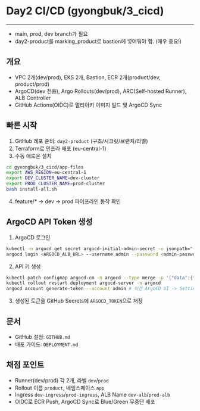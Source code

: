 # Day2 CI/CD (gyongbuk/3_cicd)
---
- main, prod, dev branch가 필요
- day2-product를 marking_product로 bastion에 넣어둬야 함. (매우 중요!)
## 개요
- VPC 2개(dev/prod), EKS 2개, Bastion, ECR 2개(product/dev, product/prod)
- ArgoCD(dev 전용), Argo Rollouts(dev/prod), ARC(Self-hosted Runner), ALB Controller
- GitHub Actions(OIDC)로 멀티아키 이미지 빌드 및 ArgoCD Sync

## 빠른 시작
1) GitHub 레포 준비: `day2-product` (구조/시크릿/브랜치/라벨)
2) Terraform로 인프라 배포 (eu-central-1)
3) 수동 애드온 설치
```bash
cd gyeongbuk/3_cicd/app-files
export AWS_REGION=eu-central-1
export DEV_CLUSTER_NAME=dev-cluster
export PROD_CLUSTER_NAME=prod-cluster
bash install-all.sh
```
4) feature/* → dev → prod 파이프라인 동작 확인

## ArgoCD API Token 생성
1. ArgoCD 로그인
```bash
kubectl -n argocd get secret argocd-initial-admin-secret -o jsonpath="{.data.password}" | base64 -d
argocd login <ARGOCD_ALB_URL> --username admin --password <admin-password> --insecure
```

2. API 키 생성
```bash
kubectl patch configmap argocd-cm -n argocd --type merge -p '{"data":{"accounts.admin":"apiKey,login"}}'
kubectl rollout restart deployment argocd-server -n argocd
argocd account generate-token --account admin # 이건 ArgoCD UI -> Settings -> Accounts -> admin -> Generate API Key로 해도 됨.
```

3. 생성된 토큰을 GitHub Secrets에 `ARGOCD_TOKEN`으로 저장

## 문서
- GitHub 설정: `GITHUB.md`
- 배포 가이드: `DEPLOYMENT.md`

## 채점 포인트
- Runner(dev/prod) 각 2개, 라벨 `dev`/`prod`
- Rollout 이름 `product`, 네임스페이스 `app`
- Ingress `dev-ingress`/`prod-ingress`, ALB Name `dev-alb`/`prod-alb`
- OIDC로 ECR Push, ArgoCD Sync로 Blue/Green 무중단 배포
